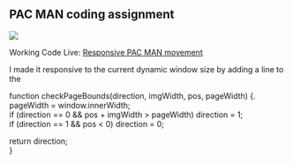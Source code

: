 ## PAC MAN coding assignment
![](https://media.giphy.com/media/A8NkSPltT13H2/giphy.gif)

Working Code Live: [Responsive PAC MAN movement](https://ajdxpro.github.io/pac-man/)

I made it responsive to the current dynamic window size by adding a line to the

function checkPageBounds(direction, imgWidth, pos, pageWidth) {. 
  pageWidth = window.innerWidth;  
  if (direction == 0 && pos + imgWidth > pageWidth) direction = 1;  
  if (direction == 1 && pos < 0) direction = 0;  
  
  return direction;  
}
